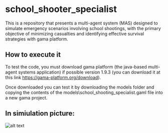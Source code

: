 # school_shooter_specialist
This is a repository that presents a multi-agent system (MAS) designed to simulate emergency scenarios involving school shootings, with the primary objective of minimizing casualties and identifying effective survival strategies with gama platform.

## How to execute it
To test the code, you must download gama platform 
(the java-based multi-agent systems application) 
if possible version 1.9.3 (you can download it 
at this link https://gama-platform.org/download).

Once downloaded you can test it by downloading the 
models folder and copying the contents 
of the models\school_shooting_specialist.gaml
file into a new gama project.

## In simiulation picture:
![alt text](https://github.com/eliascarrasco1227/wumpus/blob/main/execution%20pictures%20and%20videos/start_of_game.png)